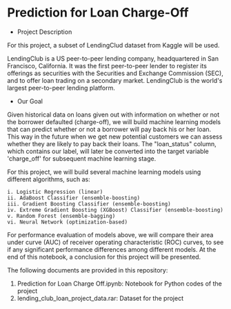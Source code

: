 # Prediction for Loan Charge-Off

* Project Description

For this project, a subset of LendingClud dataset from Kaggle will be used.

LendingClub is a US peer-to-peer lending company, headquartered in San Francisco, California. It was the first peer-to-peer lender to register its offerings as securities with the Securities and Exchange Commission (SEC), and to offer loan trading on a secondary market. LendingClub is the world's largest peer-to-peer lending platform.

* Our Goal

Given historical data on loans given out with information on whether or not the borrower defaulted (charge-off), we will build machine learning models that can predict whether or not a borrower will pay back his or her loan. This way in the future when we get new potential customers we can assess whether they are likely to pay back their loans. The "loan_status" column, which contains our label, will later be converted into the target variable 'charge_off' for subsequent machine learning stage.

For this project, we will build several machine learning models using different algorithms, such as:

	i. Logistic Regression (linear)
	ii. AdaBoost Classifier (ensemble-boosting)
	iii. Gradient Boosting Classifier (ensemble-boosting)
	iv. Extreme Gradient Boosting (XGBoost) Classifier (ensemble-boosting)
	v. Random Forest (ensemble-bagging)
	vi. Neural Network (optimization-based)
For performance evaluation of models above, we will compare their area under curve (AUC) of receiver operating characteristic (ROC) curves, to see if any significant performance differences among different models. At the end of this notebook, a conclusion for this project will be presented.

The following documents are provided in this repository:
  1. Prediction for Loan Charge Off.ipynb: Notebook for Python codes of the project
  2. lending_club_loan_project_data.rar: Dataset for the project
